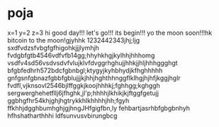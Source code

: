 # poja
x=1
y=2
z=3
hi
good day!!!
let's go!!!
its begin!!!
yo the moon soon!!!hk
bitcoin to the moon!gjyhhk
1232442343jhj;ljg
sxdfvdzsfvbgfgfhigohkjjjlymhjh
fvdgbfgtb4546vdfvfb14gg;hhyhkhgjkylhhjhhhomg
vsdfv4sd56vsdvsdvfvlujklvfdvggrhghujjhhkjjhljhhhggghgt
bfgbfedhrh572bdcfgbnbgl;ktygyjkyhbhydjkfhghhhhh
 gnfgsnfgbnazfgbbfgblujjjkjhhjhghthhnggflklhgjhjhfjkggjhglr
fvdfl,vjknsovl2546bjlffggkjkoojhhhkj;fghhgg;kghggh
sergwerghehetfllj6jfhghk,jl'p;hhhhjlkhikjkjftggfgetujj
ggbhgfhr54khjghjhgtrykkhlkhhhhjhh;fgyh
ffkhhjdgghbumhghjgjhngJHfgigfbn,ly
fehbartjasrhbfgbgbnhyh
hfhshatharthhhi
ldfsunvusvbirungbcg
